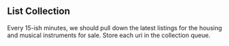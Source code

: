 List Collection
---------------

Every 15-ish minutes, we should pull down the latest listings for the housing and musical instruments for sale.
Store each uri in the collection queue.

